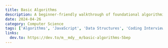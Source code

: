```yaml
---
title: Basic Algorithms
description: A beginner-friendly walkthrough of foundational algorithmic problems like reversing strings, factorials, Fibonacci, and more—explained in plain JavaScript.
date: 2024-04-26
category: Computer Science
tags: ['Algorithms', 'JavaScript', 'Data Structures', 'Coding Interview']
links:
  dev.to: https://dev.to/m__mdy__m/basic-algorithms-5bep
---
```


